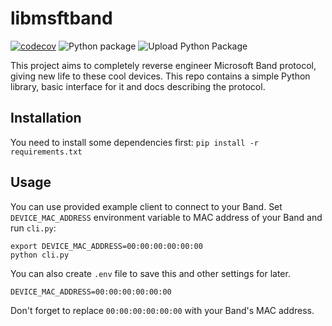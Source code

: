 # libmsftband

[![codecov](https://codecov.io/gh/ksiazkowicz/libmsftband/branch/master/graph/badge.svg)](https://codecov.io/gh/ksiazkowicz/libmsftband) ![Python package](https://github.com/ksiazkowicz/libmsftband/workflows/Python%20package/badge.svg) ![Upload Python Package](https://github.com/ksiazkowicz/libmsftband/workflows/Upload%20Python%20Package/badge.svg)

This project aims to completely reverse engineer Microsoft Band protocol, giving new life to these cool devices. This repo contains a simple Python library, basic interface for it and docs describing the protocol.

## Installation

You need to install some dependencies first:
`pip install -r requirements.txt`

## Usage

You can use provided example client to connect to your Band. Set `DEVICE_MAC_ADDRESS` environment variable to MAC address of your Band and run `cli.py`:

```
export DEVICE_MAC_ADDRESS=00:00:00:00:00:00
python cli.py
```

You can also create `.env` file to save this and other settings for later.

```
DEVICE_MAC_ADDRESS=00:00:00:00:00:00
```

Don't forget to replace `00:00:00:00:00:00` with your Band's MAC address.
